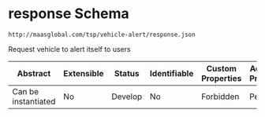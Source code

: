 # response Schema

```
http://maasglobal.com/tsp/vehicle-alert/response.json
```

Request vehicle to alert itself to users

| Abstract            | Extensible | Status  | Identifiable | Custom Properties | Additional Properties | Defined In                                       |
| ------------------- | ---------- | ------- | ------------ | ----------------- | --------------------- | ------------------------------------------------ |
| Can be instantiated | No         | Develop | No           | Forbidden         | Permitted             | [tsp/vehicle-alert/response.json](response.json) |
